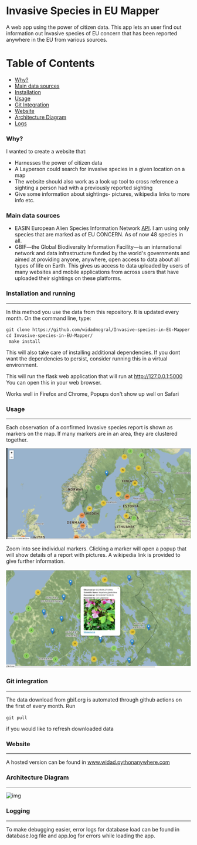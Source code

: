 # Invasive Species in EU Mapper
A web app using the power of citizen data. This app lets an user find out information out Invasive species of EU concern that has been reported anywhere in the EU from various sources. 

 
Table of Contents
=================

 * [Why?](#why)
 * [Main data sources](#Main-data-sources)
 * [Installation](#Installation-and-running)
 * [Usage](#Usage)
 * [Git Integration](#Git-integration)
 * [Website](Website)
 * [Architecture Diagram](Architecture-Diagram)
 * [Logs](logs)

### Why?

I wanted to create a website that:

+ Harnesses the power of citizen data
+ A Layperson could search for invasive species in a given location on a map
+ The website should also work as a look up tool to cross reference a sighting a person had with a previously reported sighting
+ Give some information about sightings- pictures, wikipedia links to more info etc.

### Main data sources

+ EASIN European Alien Species Information Network [API](https://easin.jrc.ec.europa.eu/api/cat/euconcern).
 I am using only species that are marked as of EU CONCERN. As of now 48 species in all.
+ GBIF—the Global Biodiversity Information Facility—is an international network and data infrastructure funded by the world's governments and aimed at providing anyone, anywhere, open access to data about all types of life on Earth. This gives us access to data uploaded by users of many websites and mobile applications from across users that have uploaded their sightings on these platforms. 


### Installation and running
---


In this method you use the data from this repository. It is updated every month.
On the command line, type:

```
git clone https://github.com/widadmogral/Invasive-species-in-EU-Mapper
cd Invasive-species-in-EU-Mapper/
 make install
 ```

This will also take care of installing additional dependencies. If you dont want the dependencies to persist, consider running this in a virtual environment.

This will run the flask web application that will run at http://127.0.0.1:5000 You can open this in your web browser.

Works well in Firefox and Chrome, Popups don't show up well on Safari 


### Usage
---
Each observation of a confirmed Invasive species report is shown as markers on the map. If many markers are in an area, they are clustered together. 

![img](img/map.png)

Zoom into see individual markers. Clicking a marker will open a popup that will show details of a report with pictures. A wikipedia link is provided to give further information.

![img](img/popup.png)

### Git integration
-----
The data download from gbif.org is automated through github actions on the first of every month. Run

`git pull` 

if you would like to refresh downloaded data

### Website
-----
A hosted version can be found in www.widad.pythonanywhere.com

### Architecture Diagram
-----
![img](arch_diagram.jpg)

### Logging
-----
To make debugging easier, error logs for database load can be found in database.log file and app.log for errors while loading the app.





